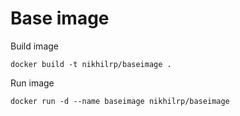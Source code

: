 Base image
==========

Build image
```
docker build -t nikhilrp/baseimage .
```

Run image
```
docker run -d --name baseimage nikhilrp/baseimage
```
